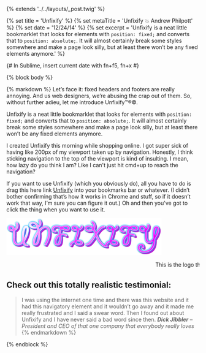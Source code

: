 {% extends '../../layouts/_post.twig' %}

{% set title = 'Unfixify' %}
{% set metaTitle = 'Unfixify 💥 Andrew Philpott' %}
{% set date = '12/24/14' %}
{% set excerpt = 'Unfixify is a neat little bookmarklet that looks for elements with `position: fixed;` and converts that to `position: absolute;`. It will almost certainly break some styles somewhere and make a page look silly, but at least there won’t be any fixed elements anymore.' %}

{# In Sublime, insert current date with fn+f5, fn+x #}

{% block body %}

{% markdown %}
Let’s face it: fixed headers and footers are really annoying. And us web designers, we’re abusing the crap out of them. So, without further adieu, let me introduce Unfixify™®©.

Unfixify is a neat little bookmarklet that looks for elements with `position: fixed;` and converts that to `position: absolute;`. It will almost certainly break some styles somewhere and make a page look silly, but at least there won’t be any fixed elements anymore.

I created Unfixify this morning while shopping online. I got super sick of having like 200px of my viewport taken up by navigation. Honestly, I think sticking navigation to the top of the viewport is kind of insulting. I mean, how lazy do you think I am? Like I can't just hit cmd+up to reach the navigation?

If you want to use Unfixify (which you obviously do), all you have to do is drag this here link <a title="Seriously, you should do this." href="javascript:(function()%7B%09document.body.appendChild(document.createElement('script')).src='http://himynameisandrew.com/unfixify/unfixify.js';%7D)();">Unfixify</a> into your bookmarks bar or whatever. (I didn’t bother confirming that’s how it works in Chrome and stuff, so if it doesn’t work that way, I’m sure you can figure it out.) Oh and then you've got to click the thing when you want to use it.

![Looking at the Unfixify logo is like staring into the eyes of the most beautiful rainbow](/assets/img/blog/unfixify_cute_logo_QT.png)

<p><marquee>This is the logo that I designed for Unfixify using Photoshop CS5. I think it’s really cute and simple.</marquee></p>

## Check out this totally realistic testimonial:

> I was using the internet one time and there was this website and it had this navigatory element and it wouldn’t go away and it made me really frustrated and I said a swear word. Then I found out about Unfixify and I have never said a bad word since then.
<cite>**Dick Jibbler** – President and CEO of that one company that everybody really loves</cite>
{% endmarkdown %}

{% endblock %}